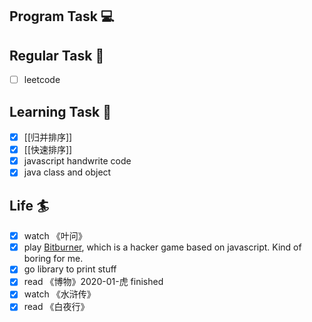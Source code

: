 

## Program Task  💻

## Regular Task  🤡
- [ ] leetcode

## Learning Task 🎯
- [x] [[归并排序]]
- [x] [[快速排序]]
- [x] javascript handwrite code
- [x] java class and object

## Life 🏄
- [x] watch 《叶问》
- [x] play [Bitburner](https://github.com/danielyxie/bitburner), which is a hacker game based on javascript. Kind of boring for me.
- [x] go library to print stuff
- [x] read 《博物》2020-01-虎 finished
- [x] watch 《水浒传》
- [x] read 《白夜行》